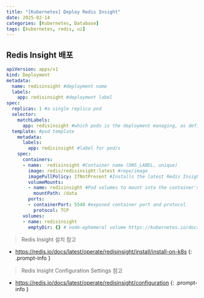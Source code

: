 ```yaml
---
title: "[Kubernetes] Deploy Redis Insight"
date: 2025-02-14
categories: [Kubernetes, Database]
tags: [kubernetes, redis, ui]
---
```


## Redis Insight 배포

```yaml
apiVersion: apps/v1
kind: Deployment
metadata:
  name: redisinsight #deployment name
  labels:
    app: redisinsight #deployment label
spec:
  replicas: 1 #a single replica pod
  selector:
    matchLabels:
      app: redisinsight #which pods is the deployment managing, as defined by the pod template
  template: #pod template
    metadata:
      labels:
        app: redisinsight #label for pod/s
    spec:
      containers:
      - name:  redisinsight #Container name (DNS_LABEL, unique)
        image: redis/redisinsight:latest #repo/image
        imagePullPolicy: IfNotPresent #Installs the latest Redis Insight version
        volumeMounts:
        - name: redisinsight #Pod volumes to mount into the container's filesystem. Cannot be updated.
          mountPath: /data
        ports:
        - containerPort: 5540 #exposed container port and protocol
          protocol: TCP
      volumes:
      - name: redisinsight
        emptyDir: {} # node-ephemeral volume https://kubernetes.io/docs/concepts/storage/volumes/#emptydir
```

> Redis Insight 설치 참고
- <https://redis.io/docs/latest/operate/redisinsight/install/install-on-k8s>
{: .prompt-info }

> Redis Insight Configuration Settings 참고
- <https://redis.io/docs/latest/operate/redisinsight/configuration>
{: .prompt-info }